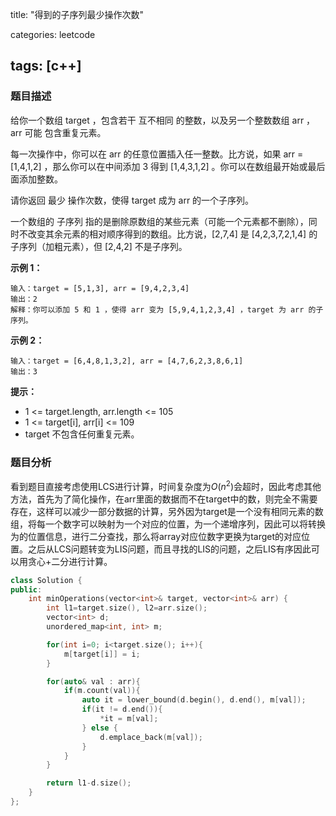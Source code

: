 title: "得到的子序列最少操作次数"

categories: leetcode

tags: [c++]
---
### 题目描述

给你一个数组 target ，包含若干 互不相同 的整数，以及另一个整数数组 arr ，arr 可能 包含重复元素。

每一次操作中，你可以在 arr 的任意位置插入任一整数。比方说，如果 arr = [1,4,1,2] ，那么你可以在中间添加 3 得到 [1,4,3,1,2] 。你可以在数组最开始或最后面添加整数。

请你返回 最少 操作次数，使得 target 成为 arr 的一个子序列。

一个数组的 子序列 指的是删除原数组的某些元素（可能一个元素都不删除），同时不改变其余元素的相对顺序得到的数组。比方说，[2,7,4] 是 [4,2,3,7,2,1,4] 的子序列（加粗元素），但 [2,4,2] 不是子序列。

**示例 1：**

~~~
输入：target = [5,1,3], arr = [9,4,2,3,4]
输出：2
解释：你可以添加 5 和 1 ，使得 arr 变为 [5,9,4,1,2,3,4] ，target 为 arr 的子序列。
~~~

**示例 2：**

```
输入：target = [6,4,8,1,3,2], arr = [4,7,6,2,3,8,6,1]
输出：3
```

**提示：**

* 1 <= target.length, arr.length <= 105
* 1 <= target[i], arr[i] <= 109
* target 不包含任何重复元素。

### 题目分析

看到题目直接考虑使用LCS进行计算，时间复杂度为$O(n^2)$会超时，因此考虑其他方法，首先为了简化操作，在arr里面的数据而不在target中的数，则完全不需要存在，这样可以减少一部分数据的计算，另外因为target是一个没有相同元素的数组，将每一个数字可以映射为一个对应的位置，为一个递增序列，因此可以将转换为的位置信息，进行二分查找，那么将array对应位数字更换为target的对应位置。之后从LCS问题转变为LIS问题，而且寻找的LIS的问题，之后LIS有序因此可以用贪心+二分进行计算。

~~~c++
class Solution {
public:
    int minOperations(vector<int>& target, vector<int>& arr) {
        int l1=target.size(), l2=arr.size();
        vector<int> d;
        unordered_map<int, int> m;

        for(int i=0; i<target.size(); i++){
            m[target[i]] = i;
        }

        for(auto& val : arr){
            if(m.count(val)){
                auto it = lower_bound(d.begin(), d.end(), m[val]);
                if(it != d.end()){
                    *it = m[val];
                } else {
                    d.emplace_back(m[val]);
                }
            }
        }

        return l1-d.size();
    }
};
~~~